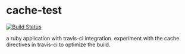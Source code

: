 # cache-test

[![Build Status](https://travis-ci.org/glyphrider/cache-test.svg?branch=master)](https://travis-ci.org/glyphrider/cache-test)

a ruby application with travis-ci integration. experiment with the cache directives in travis-ci to optimize the build.
